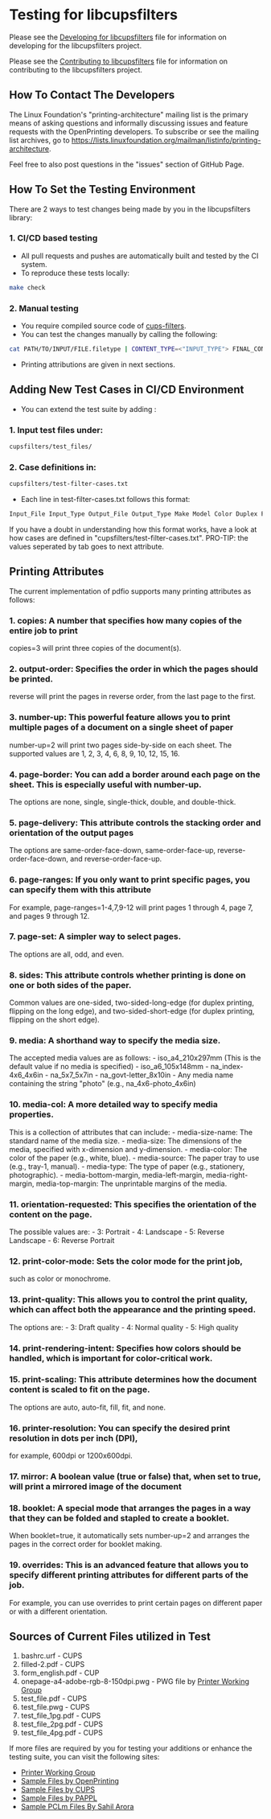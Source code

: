 Testing for libcupsfilters
=============================

Please see the [Developing for libcupsfilters](DEVELOPING.md) file for
information on developing for the libcupsfilters project.

Please see the [Contributing to libcupsfilters](CONTRIBUTING.md) file for
information on contributing to the libcupsfilters project.

How To Contact The Developers
-----------------------------

The Linux Foundation's "printing-architecture" mailing list is the primary means
of asking questions and informally discussing issues and feature requests with
the OpenPrinting developers.  To subscribe or see the mailing list archives, go
to <https://lists.linuxfoundation.org/mailman/listinfo/printing-architecture>.

Feel free to also post questions in the "issues" section of GitHub Page.

How To Set the Testing Environment
----------------------------------

There are 2 ways to test changes being made by you in the libcupsfilters library:

### 1. CI/CD based testing
- All pull requests and pushes are automatically built and tested by the CI system.  
- To reproduce these tests locally:

```bash
make check
```

### 2. Manual testing
- You require compiled source code of [cups-filters](https://github.com/OpenPrinting/cups-filters).
- You can test the changes manually by calling the following:
```bash
cat PATH/TO/INPUT/FILE.filetype | CONTENT_TYPE=<"INPUT_TYPE"> FINAL_CONTENT_TYPE=<"OUTPUT_TYPE"> LD_LIBRARY_PATH=.libs PATH/TO/cups-filters/pdftopdf 1 1 1 1 'PRINTING ATTRIBUTIONS' > PATH/TO/OUTPUT/FILE.filetype
```
- Printing attributions are given in next sections.


Adding New Test Cases in CI/CD Environment
------------------------------------------

- You can extend the test suite by adding :

### 1. Input test files under:
```bash
cupsfilters/test_files/
```

### 2. Case definitions in:
```bash
cupsfilters/test-filter-cases.txt
```

- Each line in test-filter-cases.txt follows this format:
```bash
Input_File Input_Type Output_File Output_Type Make Model Color Duplex Formats Job-Id: random number User: randome name Title: randome title Copies: range between 1 to 20 Options
```
If you have a doubt in understanding how this format works, have a look at how cases are defined in "cupsfilters/test-filter-cases.txt". PRO-TIP: the values seperated by tab goes to next attribute.

Printing Attributes
-------------------

The current implementation of pdfio supports many printing attributes as follows:

### 1. **copies**: A number that specifies how many copies of the entire job to print  
copies=3 will print three copies of the document(s).

### 2. **output-order**: Specifies the order in which the pages should be printed.
reverse will print the pages in reverse order, from the last page to the first.

### 3. **number-up**: This powerful feature allows you to print multiple pages of a document on a single sheet of paper
number-up=2 will print two pages side-by-side on each sheet. The supported values are 1, 2, 3, 4, 6, 8, 9, 10, 12, 15, 16.

### 4. **page-border**: You can add a border around each page on the sheet. This is especially useful with number-up.
The options are none, single, single-thick, double, and double-thick.

### 5. **page-delivery**: This attribute controls the stacking order and orientation of the output pages
The options are same-order-face-down, same-order-face-up, reverse-order-face-down, and reverse-order-face-up.

### 6. **page-ranges**: If you only want to print specific pages, you can specify them with this attribute
For example, page-ranges=1-4,7,9-12 will print pages 1 through 4, page 7, and pages 9 through 12.

### 7. **page-set**: A simpler way to select pages. 
The options are all, odd, and even.

### 8. **sides**: This attribute controls whether printing is done on one or both sides of the paper. 
Common values are one-sided, two-sided-long-edge (for duplex printing, flipping on the long edge), and two-sided-short-edge (for duplex printing, flipping on the short edge).

### 9. **media**: A shorthand way to specify the media size. 
The accepted media values are as follows:
    - iso_a4_210x297mm (This is the default value if no media is specified)
    - iso_a6_105x148mm
    - na_index-4x6_4x6in
    - na_5x7_5x7in
    - na_govt-letter_8x10in
    - Any media name containing the string "photo" (e.g., na_4x6-photo_4x6in)

### 10. **media-col**: A more detailed way to specify media properties. 
This is a collection of attributes that can include:
    - media-size-name: The standard name of the media size.
    - media-size: The dimensions of the media, specified with x-dimension and y-dimension.
    - media-color: The color of the paper (e.g., white, blue). 
    - media-source: The paper tray to use (e.g., tray-1, manual). 
    - media-type: The type of paper (e.g., stationery, photographic).
    - media-bottom-margin, media-left-margin, media-right-margin, media-top-margin: The unprintable margins of the media.

### 11. **orientation-requested**: This specifies the orientation of the content on the page. 
The possible values are:
    - 3: Portrait
    - 4: Landscape
    - 5: Reverse Landscape
    - 6: Reverse Portrait

### 12. **print-color-mode**: Sets the color mode for the print job, 
such as color or monochrome.

### 13. **print-quality**: This allows you to control the print quality, which can affect both the appearance and the printing speed. 
The options are:
    - 3: Draft quality
    - 4: Normal quality
    - 5: High quality

### 14. **print-rendering-intent**: Specifies how colors should be handled, which is important for color-critical work.

### 15. **print-scaling**: This attribute determines how the document content is scaled to fit on the page. 
The options are auto, auto-fit, fill, fit, and none.

### 16. **printer-resolution**: You can specify the desired print resolution in dots per inch (DPI), 
for example, 600dpi or 1200x600dpi.

### 17. **mirror**: A boolean value (true or false) that, when set to true, will print a mirrored image of the document

### 18. **booklet**: A special mode that arranges the pages in a way that they can be folded and stapled to create a booklet. 
When booklet=true, it automatically sets number-up=2 and arranges the pages in the correct order for booklet making.

### 19. **overrides**: This is an advanced feature that allows you to specify different printing attributes for different parts of the job. 
For example, you can use overrides to print certain pages on different paper or with a different orientation.

Sources of Current Files utilized in Test
-----------------------------------------

1) bashrc.urf - CUPS 
2) filled-2.pdf - CUPS 
3) form_english.pdf - CUP
4) onepage-a4-adobe-rgb-8-150dpi.pwg - PWG file by [Printer Working Group](https://ftp.pwg.org/pub/pwg/ipp/examples/)
5) test_file.pdf - CUPS 
6) test_file.pwg - CUPS
7) test_file_1pg.pdf - CUPS
8) test_file_2pg.pdf - CUPS
9) test_file_4pg.pdf - CUPS

If more files are required by you for testing your additions or enhance the testing suite, you can visit the following sites:
- [Printer Working Group](https://www.pwg.org/)
- [Sample Files by OpenPrinting](https://github.com/OpenPrinting/sample-files)
- [Sample Files by CUPS](https://github.com/OpenPrinting/cups/tree/master/examples)
- [Sample Files by PAPPL](https://github.com/michaelrsweet/pappl/tree/master/testsuite)
- [Sample PCLm Files By Sahil Arora](https://github.com/sahilarora535/raster-to-pclm)
